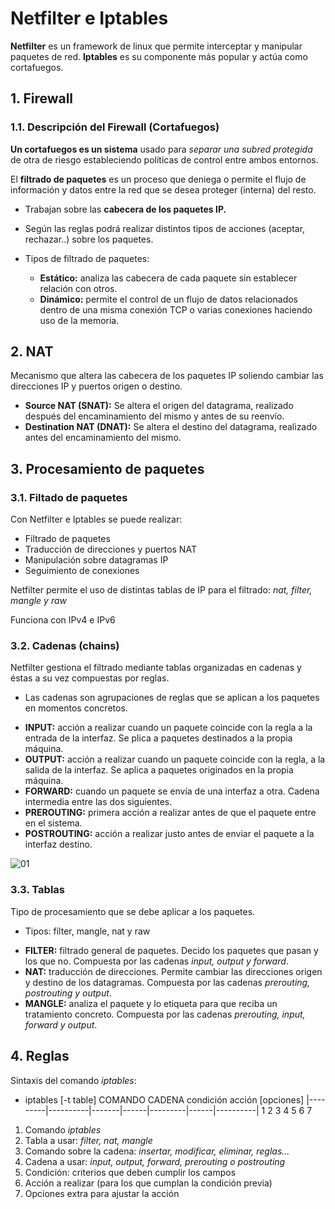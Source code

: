 # Netfilter e Iptables

**Netfilter** es un framework de linux que permite interceptar y manipular
paquetes de red. **Iptables** es su componente más popular y actúa como
cortafuegos.

## 1. Firewall
### 1.1. Descripción del Firewall (Cortafuegos)

**Un cortafuegos es un sistema** usado para *separar una subred protegida* de otra
de riesgo estableciendo políticas de control entre ambos entornos.

El **filtrado de paquetes** es un proceso que deniega o permite el flujo de
información y datos entre la red que se desea proteger (interna) del resto.

* Trabajan sobre las **cabecera de los paquetes IP.**

* Según las reglas podrá realizar distintos tipos de acciones (aceptar, rechazar..)
sobre los paquetes.

* Tipos de filtrado de paquetes:
  - **Estático:** analiza las cabecera de cada paquete sin establecer relación
  con otros.
  - **Dinámico:** permite el control de un flujo de datos relacionados dentro de una
  misma conexión TCP o varias conexiones haciendo uso de la memoria.

## 2. NAT

Mecanismo que altera las cabecera de los paquetes IP soliendo cambiar las
direcciones IP y puertos origen o destino.

* **Source NAT (SNAT):** Se altera el origen del datagrama, realizado después del
encaminamiento del mismo y antes de su reenvío.
* **Destination NAT (DNAT):** Se altera el destino del datagrama, realizado
antes del encaminamiento del mismo.

## 3. Procesamiento de paquetes

### 3.1. Filtado de paquetes

Con Netfilter e Iptables se puede realizar:

* Filtrado de paquetes
* Traducción de direcciones y puertos NAT
* Manipulación sobre datagramas IP
* Seguimiento de conexiones

Netfilter permite el uso de distintas tablas de IP para el filtrado:
*nat, filter, mangle y raw*

Funciona con IPv4 e IPv6

### 3.2. Cadenas (chains)

Netfilter gestiona el filtrado mediante tablas organizadas en cadenas y éstas
a su vez compuestas por reglas.

* Las cadenas son agrupaciones de reglas que se aplican a los paquetes en
momentos concretos.

- **INPUT:** acción a realizar cuando un paquete coincide con la regla a
la entrada de la interfaz. Se plica a paquetes destinados a la propia máquina.
- **OUTPUT:** acción a realizar cuando un paquete coincide con la regla, a
la salida de la interfaz. Se aplica a paquetes originados en la propia
máquina.
- **FORWARD:** cuando un paquete se envía de una interfaz a otra. Cadena
intermedia entre las dos siguientes.
- **PREROUTING:** primera acción a realizar antes de que el paquete entre en
el sistema.
- **POSTROUTING:** acción a realizar justo antes de enviar el paquete a la
interfaz destino.

![01](../images/01.png)

### 3.3. Tablas

Tipo de procesamiento que se debe aplicar a los paquetes.

* Tipos: filter, mangle, nat y raw

- **FILTER:** filtrado general de paquetes. Decido los paquetes que pasan
y los que no. Compuesta por las cadenas *input, output y forward*.
- **NAT:** traducción de direcciones. Permite cambiar las direcciones origen
y destino de los datagramas. Compuesta por las cadenas *prerouting,
postrouting y output*.
- **MANGLE:** analiza el paquete y lo etiqueta para que reciba un tratamiento
concreto. Compuesta por las cadenas *prerouting, input, forward y output*.

## 4. Reglas

Sintaxis del comando *iptables*:

- iptables [-t table] COMANDO CADENA condición acción [opciones]
|---------|----------|-------|------|---------|------|----------|
    1           2        3      4        5       6        7

1. Comando *iptables*
2. Tabla a usar: *filter, nat, mangle*
3. Comando sobre la cadena: *insertar, modificar, eliminar, reglas...*
4. Cadena a usar: *input, output, forward, prerouting o postrouting*
5. Condición: criterios que deben cumplir los campos
6. Acción a realizar (para los que cumplan la condición previa)
7. Opciones extra para ajustar la acción
